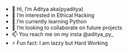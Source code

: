 - 👋 Hi, I’m Aditya aka(pyaditya)
- 👀 I’m interested in Ethical Hacking
- 🌱 I’m currently learning Python
- 💞️ I’m looking to collaborate on future projects
- 📫 You reach me on my insta @aditya_py_
- ⚡ Fun fact: I am lazzy but Hard Working

<!---
pyaditya/pyaditya is a ✨ special ✨ repository because its `README.md` (this file) appears on your GitHub profile.
You can click the Preview link to take a look at your changes.
--->
